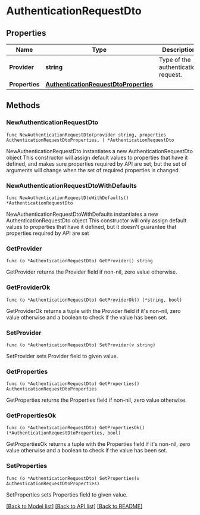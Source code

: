# AuthenticationRequestDto

## Properties

Name | Type | Description | Notes
------------ | ------------- | ------------- | -------------
**Provider** | **string** | Type of the authentication request. | [default to "mysql"]
**Properties** | [**AuthenticationRequestDtoProperties**](AuthenticationRequestDtoProperties.md) |  | 

## Methods

### NewAuthenticationRequestDto

`func NewAuthenticationRequestDto(provider string, properties AuthenticationRequestDtoProperties, ) *AuthenticationRequestDto`

NewAuthenticationRequestDto instantiates a new AuthenticationRequestDto object
This constructor will assign default values to properties that have it defined,
and makes sure properties required by API are set, but the set of arguments
will change when the set of required properties is changed

### NewAuthenticationRequestDtoWithDefaults

`func NewAuthenticationRequestDtoWithDefaults() *AuthenticationRequestDto`

NewAuthenticationRequestDtoWithDefaults instantiates a new AuthenticationRequestDto object
This constructor will only assign default values to properties that have it defined,
but it doesn't guarantee that properties required by API are set

### GetProvider

`func (o *AuthenticationRequestDto) GetProvider() string`

GetProvider returns the Provider field if non-nil, zero value otherwise.

### GetProviderOk

`func (o *AuthenticationRequestDto) GetProviderOk() (*string, bool)`

GetProviderOk returns a tuple with the Provider field if it's non-nil, zero value otherwise
and a boolean to check if the value has been set.

### SetProvider

`func (o *AuthenticationRequestDto) SetProvider(v string)`

SetProvider sets Provider field to given value.


### GetProperties

`func (o *AuthenticationRequestDto) GetProperties() AuthenticationRequestDtoProperties`

GetProperties returns the Properties field if non-nil, zero value otherwise.

### GetPropertiesOk

`func (o *AuthenticationRequestDto) GetPropertiesOk() (*AuthenticationRequestDtoProperties, bool)`

GetPropertiesOk returns a tuple with the Properties field if it's non-nil, zero value otherwise
and a boolean to check if the value has been set.

### SetProperties

`func (o *AuthenticationRequestDto) SetProperties(v AuthenticationRequestDtoProperties)`

SetProperties sets Properties field to given value.



[[Back to Model list]](../README.md#documentation-for-models) [[Back to API list]](../README.md#documentation-for-api-endpoints) [[Back to README]](../README.md)


